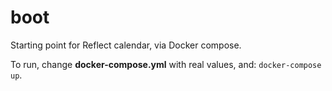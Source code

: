 # boot

Starting point for Reflect calendar, via Docker compose.

To run, change **docker-compose.yml** with real values, and: `docker-compose up`.
